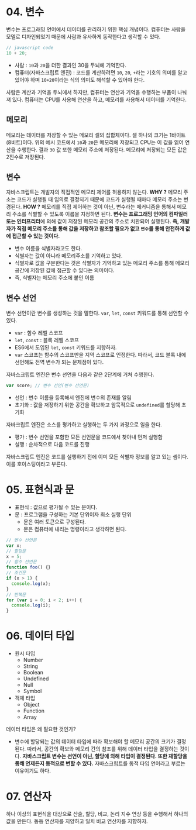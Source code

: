 # 04. 변수

변수는 프로그래밍 언어에서 데이터를 관리하기 위한 핵심 개념이다. 컴퓨터는 사람을 모델로 디자인되었기 때문에 사람과 유사하게 동작한다고 생각할 수 있다.

```js
// javascript code
10 + 20;
```

- 사람 : `10`과 `20`을 더한 결과인 30을 두뇌에 기억한다.
- 컴퓨터(자바스크립트 엔진) : 코드를 계산하려면 `10`, `20`, `+`라는 기호의 의미를 알고 있어야 하며 `10+20`이라는 식의 의미도 해석할 수 있어야 한다.

사람은 계산과 기억을 두뇌에서 하지만, 컴퓨터는 연산과 기억을 수행하는 부품이 나눠져 있다. 컴퓨터는 CPU를 사용해 연산을 하고, 메모리를 사용해서 데이터를 기억한다.

## 메모리

메모리는 데이터를 저장할 수 있는 메모리 셀의 집합체이다. 셀 하나의 크기는 1바이트(8비트)이다. 위의 예시 코드에서 `10`과 `20`은 메모리에 저장되고 CPU는 이 값을 읽어 연산을 수행한다. 결과 `30` 값 또한 메모리 주소에 저장된다. 메모리에 저장되는 모든 값은 2진수로 저장된다.

## 변수

자바스크립트는 개발자의 직접적인 메모리 제어를 허용하지 않는다. **WHY ?** 메모리 주소는 코드가 실행될 때 임의로 결정되기 때문에 코드가 실행될 때마다 메모리 주소는 변경된다. **HOW ?** 메모리를 직접 제어하는 것이 아닌, 변수라는 메커니즘을 통해서 메모리 주소를 식별할 수 있도록 이름을 지정하면 된다. **변수는 프로그래밍 언어의 컴파일러 또는 인터프리터**에 의해 값이 저장된 메모리 공간의 주소로 치환되어 실행된다. **즉, 개발자가 직접 메모리 주소를 통해 값을 저장하고 참조할 필요가 없고 `변수`를 통해 안전하게 값에 접근할 수 있는 것이다.**

- 변수 이름을 식별자라고도 한다.
- 식별자는 값이 아니라 메모리주소를 기억하고 있다.
- 식별자로 값을 구분한다는 것은 식별자가 기억하고 있는 메모리 주소를 통해 메모리 공간에 저장된 값에 접근할 수 있다는 의미이다.
- 즉, 식별자는 메모리 주소에 붙인 이름

## 변수 선언

변수 선언이란 변수를 생성하는 것을 말한다. `var`, `let`, `const` 키워드를 통해 선언할 수 있다.

- `var` : 함수 레벨 스코프
- `let`, `const` : 블록 레벨 스코프
- ES6에서 도입된 `let`, `const` 키워드를 지향하자.
- `var` 스코프는 함수의 스코프만을 지역 스코프로 인정한다. 따라서, 코드 블록 내에 선언해도 전역 변수가 되는 문제점이 있다.

자바스크립트 엔진은 변수 선언을 다음과 같은 2단계에 거쳐 수행한다.

```js
var score; // 변수 선언(변수 선언문)
```

- 선언 : 변수 이름을 등록해서 엔진에 변수의 존재를 알림
- 초기화 : 값을 저장하기 위한 공간을 확보하고 암묵적으로 `undefined`를 할당해 초기화

자바크립트 엔진은 소스를 평가하고 실행하는 두 가지 과정으로 일을 한다.

- 평가 : 변수 선언을 포함한 모든 선언문을 코드에서 찾아내 먼저 실행함
- 실행 : 순차적으로 다음 코드를 진행

자바스크립트 엔진은 코드를 실행하기 전에 이미 모든 식별자 정보를 알고 있는 셈이다. 이를 호이스팅이라고 부른다.

# 05. 표현식과 문

- 표현식 : 값으로 평가될 수 있는 문이다.
- 문 : 프로그램을 구성하는 기본 단위이자 최소 실행 단위
  - 문은 여러 토큰으로 구성된다.
  - 문은 컴퓨터에 내리는 명령이라고 생각하면 된다.

```js
// 변수 선언문
var x;
// 할당문
x = 5;
// 함수 선언문
function foo() {}
// 조건문
if (x > 1) {
  console.log(x);
}
// 반복문
for (var i = 0; i < 2; i++) {
  console.log(i);
}
```

# 06. 데이터 타입

- 원시 타입
  - Number
  - String
  - Boolean
  - Undefined
  - Null
  - Symbol
- 객체 타입
  - Object
  - Function
  - Array

데이터 타입은 왜 필요한 것인가?

- 변수에 할당되는 값의 데이터 타입에 따라 확보해야 할 메모리 공간의 크기가 결정된다. 따라서, 공간의 확보와 메모리 간의 참조를 위해 데이터 타입을 결정하는 것이다. **자바스크립트 변수는 선언이 아닌, 할당에 의해 타입이 결정된다. 또한 재할당을 통해 언제든지 동적으로 변할 수 있다.** 자바스크립트를 동적 타입 언어라고 부르는 이유이기도 하다.

# 07. 연산자

하나 이상의 표현식을 대상으로 산술, 할당, 비교, 논리 지수 연상 등을 수행해서 하나의 값을 만든다. 동등 연산자를 지양하고 일치 비교 연산자를 지향하자.
